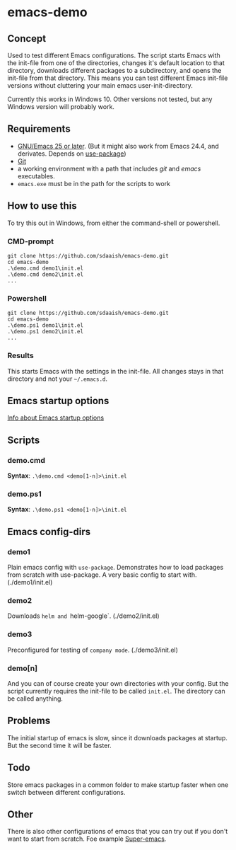 # emacs-demo
## Concept
Used to test different Emacs configurations.
The script starts Emacs with the init-file from one of the directories, changes it's default location to that directory, downloads different packages to a subdirectory, and opens the init-file from that directory. This means you can test different Emacs init-file versions without cluttering your main emacs user-init-directory.

Currently this works in Windows 10. Other versions not tested, but any Windows version will probably work.
## Requirements
- [GNU/Emacs 25 or later](https://www.gnu.org/software/emacs/). (But it might also work from Emacs 24.4, and derivates. Depends on [use-package](https://github.com/jwiegley/use-package))
- [Git](https://git-scm.com/)
- a working environment with a path that includes _git_ and _emacs_ executables.
- `emacs.exe` must be in the path for the scripts to work

## How to use this
To try this out in Windows, from either the command-shell or powershell.
### CMD-prompt
```
git clone https://github.com/sdaaish/emacs-demo.git
cd emacs-demo
.\demo.cmd demo1\init.el
.\demo.cmd demo2\init.el
...
```
### Powershell
```
git clone https://github.com/sdaaish/emacs-demo.git
cd emacs-demo
.\demo.ps1 demo1\init.el
.\demo.ps1 demo2\init.el
...
```
### Results
This starts Emacs with the settings in the init-file. All changes stays in that directory and not your `~/.emacs.d`.

## Emacs startup options
[Info about Emacs startup options](./emacs-startup-opts.md)

## Scripts
### demo.cmd
**Syntax**: `.\demo.cmd <demo[1-n]>\init.el`

### demo.ps1
**Syntax**: `.\demo.ps1 <demo[1-n]>\init.el`

## Emacs config-dirs
### demo1
Plain emacs config with `use-package`. Demonstrates how to load packages from scratch with use-package.
A very basic config to start with. (./demo1/init.el)

### demo2
Downloads `helm and `helm-google`. (./demo2/init.el)

### demo3
Preconfigured for testing of `company mode`. (./demo3/init.el)

### demo[n]
And you can of course create your own directories with your config. But the script currently requires the init-file to be called `init.el`. The directory can be called anything.

## Problems
The initial startup of emacs is slow, since it downloads packages at startup. But the second time it will be faster.

## Todo
Store emacs packages in a common folder to make startup faster when one switch between different configurations.

## Other
There is also other configurations of emacs that you can try out if you don't want to start from scratch. Foe example [Super-emacs](https://github.com/myTerminal/super-emacs).
